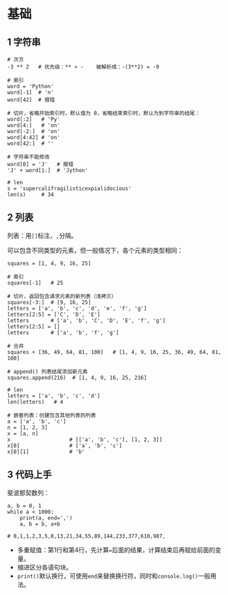 # 基础

## 1 字符串

```
# 次方
-3 ** 2   # 优先级：** > -    被解析成：-(3**2) = -9

# 索引
word = 'Python'
word[-1]  # 'n'
word[42]  # 报错

# 切片，省略开始索引时，默认值为 0，省略结束索引时，默认为到字符串的结尾：
word[:2]   # 'Py'
word[4:]   # 'on'
word[-2:]  # 'on'
word[4:42] # 'on'
word[42:]  # ''

# 字符串不能修改
word[0] = 'J'   # 报错
'J' + word[1:]  # 'Jython'

# len
s = 'supercalifragilisticexpialidocious'
len(s)     # 34
```

## 2 列表

列表：用`[]`标注，`,`分隔。

可以包含不同类型的元素，但一般情况下，各个元素的类型相同：

```
squares = [1, 4, 9, 16, 25]

# 索引
squares[-1]   # 25

# 切片，返回包含请求元素的新列表（浅拷贝）
squares[-3:]  # [9, 16, 25]
letters = ['a', 'b', 'c', 'd', 'e', 'f', 'g']
letters[2:5] = ['C', 'D', 'E']
letters       # ['a', 'b', 'C', 'D', 'E', 'f', 'g']
letters[2:5] = []
letters       # ['a', 'b', 'f', 'g']

# 合并
squares + [36, 49, 64, 81, 100]   # [1, 4, 9, 16, 25, 36, 49, 64, 81, 100]

# append() 列表结尾添加新元素
squares.append(216)  # [1, 4, 9, 16, 25, 216]

# len
letters = ['a', 'b', 'c', 'd']
len(letters)   # 4

# 嵌套列表：创建包含其他列表的列表
a = ['a', 'b', 'c']
n = [1, 2, 3]
x = [a, n]
x                   # [['a', 'b', 'c'], [1, 2, 3]]
x[0]                # ['a', 'b', 'c']
x[0][1]             # 'b'
```

## 3 代码上手

斐波那契数列：

```
a, b = 0, 1
while a < 1000:
    print(a, end=',')
    a, b = b, a+b

# 0,1,1,2,3,5,8,13,21,34,55,89,144,233,377,610,987,
```

* 多重赋值：第1行和第4行，先计算`=`后面的结果，计算结束后再赋给前面的变量。
* 缩进区分各语句块。
* `print()`默认换行，可使用`end`来替换换行符，同时和`console.log()`一般用法。

